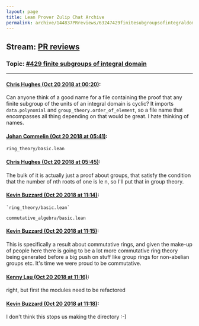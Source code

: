 ```yaml
---
layout: page
title: Lean Prover Zulip Chat Archive 
permalink: archive/144837PRreviews/63247429finitesubgroupsofintegraldomain.html
---
```


## Stream: [PR reviews](index.html)
### Topic: [#429 finite subgroups of integral domain](63247429finitesubgroupsofintegraldomain.html)

---

#### [Chris Hughes (Oct 20 2018 at 00:20)](https://leanprover.zulipchat.com/#narrow/stream/144837-PR%20reviews/topic/%23429%20finite%20subgroups%20of%20integral%20domain/near/136142678):
Can anyone think of a good name for a file containing the proof that any finite subgroup of the units of an integral domain is cyclic? It imports `data.polynomial` and `group_theory.order_of_element`, so a file name that encompasses all thing depending on that would be great. I hate thinking of names.

#### [Johan Commelin (Oct 20 2018 at 05:41)](https://leanprover.zulipchat.com/#narrow/stream/144837-PR%20reviews/topic/%23429%20finite%20subgroups%20of%20integral%20domain/near/136152756):
`ring_theory/basic.lean`

#### [Chris Hughes (Oct 20 2018 at 05:45)](https://leanprover.zulipchat.com/#narrow/stream/144837-PR%20reviews/topic/%23429%20finite%20subgroups%20of%20integral%20domain/near/136152859):
The bulk of it is actually just a proof about groups, that satisfy the condition that the number of nth roots of one is le n, so I'll put that in group theory.

#### [Kevin Buzzard (Oct 20 2018 at 11:14)](https://leanprover.zulipchat.com/#narrow/stream/144837-PR%20reviews/topic/%23429%20finite%20subgroups%20of%20integral%20domain/near/136161594):
```quote
`ring_theory/basic.lean`
```
`commutative_algebra/basic.lean`

#### [Kevin Buzzard (Oct 20 2018 at 11:15)](https://leanprover.zulipchat.com/#narrow/stream/144837-PR%20reviews/topic/%23429%20finite%20subgroups%20of%20integral%20domain/near/136161606):
This is specifically a result about commutative rings, and given the make-up of people here there is going to be a lot more commutative ring theory being generated before a big push on stuff like group rings for non-abelian groups etc. It's time we were proud to be commutative.

#### [Kenny Lau (Oct 20 2018 at 11:16)](https://leanprover.zulipchat.com/#narrow/stream/144837-PR%20reviews/topic/%23429%20finite%20subgroups%20of%20integral%20domain/near/136161647):
right, but first the modules need to be refactored

#### [Kevin Buzzard (Oct 20 2018 at 11:18)](https://leanprover.zulipchat.com/#narrow/stream/144837-PR%20reviews/topic/%23429%20finite%20subgroups%20of%20integral%20domain/near/136161690):
I don't think this stops us making the directory :-)

